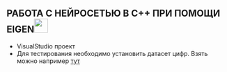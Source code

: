 РАБОТА С НЕЙРОСЕТЬЮ В C++ ПРИ ПОМОЩИ EIGEN<img src="https://eigen.tuxfamily.org/images/Eigen_Silly_Professor_135x135.png" width="32">
------------------------------------------



- VisualStudio проект
- Для тестирования необходимо установить датасет цифр. Взять можно например [тут][1]

[1]: https://github.com/pjreddie/mnist-csv-png

[logo]: https://github.com/predbannikov/readMetaData/blob/master/screenshot.png
 "работа программы"

